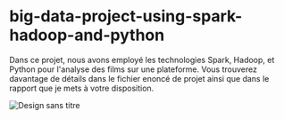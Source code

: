 # big-data-project-using-spark-hadoop-and-python 

Dans ce projet, nous avons employé les technologies Spark, Hadoop, et Python pour l'analyse des films sur une plateforme. Vous trouverez davantage de détails dans le fichier enoncé de projet ainsi que dans le rapport que je mets à votre disposition.


![Design sans titre](https://github.com/Maryamlaouina/big-data-project-using-spark-hadoop-and-python/assets/103520731/5caa193a-6fc6-47a2-8fb4-640f69bb4013)
